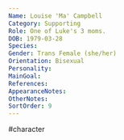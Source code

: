 ```yaml
---
Name: Louise 'Ma' Campbell
Category: Supporting
Role: One of Luke's 3 moms.
DOB: 1979-03-28
Species:
Gender: Trans Female (she/her)
Orientation: Bisexual
Personality:
MainGoal:
References:
AppearanceNotes:
OtherNotes:
SortOrder: 9
---
```


#character 